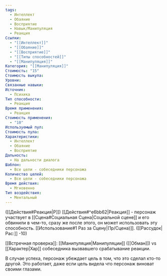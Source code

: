 ```yaml
---
tags:
  - Интеллект
  - Обаяние
  - Восприятие
  - Навык/Манипуляция
  - Реакция
Ссылки:
  - "[[Интеллект]]"
  - "[[Обаяние]]"
  - "[[Восприятие]]"
  - "[[Типы способностей]]"
  - "[[Манипуляция]]"
Категория: "[[Манипуляция]]"
Стоимость: "15"
Стоимость выкупа: 
Уровни: 
Связанные навыки: 
Источник:
  - Психика
Тип способности:
  - Реакция
Время применения:
  - Реакция
Стоимость применения:
  - "10"
Используемый пул: 
Стоимость пула: 
Характеристики:
  - Интеллект
  - Обаяние
  - Восприятие
Дальность:
  - На дальности диалога
Шаблон:
  - Все цели - собеседники персонажа
Количество целей:
  - Все цели - собеседники персонажа
Время действия:
  - Мгновенно
Тип воздействия:
  - Ментальный
---
```

([[Действия#Реакция|Р]]) [[Действия#^e6bb62|Реакция]] - персонаж участвует в [[Сцена#Социальная Сцена|Социальной сцене]] и его обвинили в чем-то, сразу же после этого, он может использовать эту способность. [[Использование#1 Раз за Сцену|(1р/Сцена)]]. 
([[Рассудок|Рас:]] -10)

[[Встречная проверка]]: [[Манипуляция|Манипуляции]] 
([[Обман]]) vs [[Характер|Хар]] собеседника вызвавшего срабатывание реакции.

В случае успеха, персонаж убеждает цель в том, что это сделал кто-то другой. Это работает, даже если цель видела что персонаж виноват своими глазами. 
